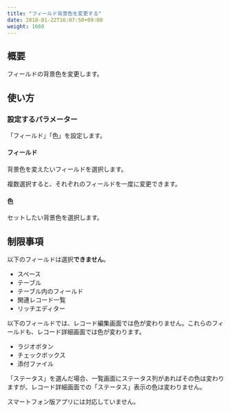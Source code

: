 ```yaml
---
title: "フィールド背景色を変更する"
date: 2018-01-22T16:07:50+09:00
weight: 1660
---
```


## 概要

フィールドの背景色を変更します。

## 使い方

### 設定するパラメーター

「フィールド」「色」を設定します。

#### フィールド

背景色を変えたいフィールドを選択します。

複数選択すると、それぞれのフィールドを一度に変更できます。

#### 色

セットしたい背景色を選択します。

## 制限事項

以下のフィールドは選択**できません**。

- スペース
- テーブル
- テーブル内のフィールド
- 関連レコード一覧
- リッチエディター

以下のフィールドでは、レコード編集画面では色が変わりません。これらのフィールドも、レコード詳細画面では色が変わります。

- ラジオボタン
- チェックボックス
- 添付ファイル

「ステータス」を選んだ場合、一覧画面にステータス列があればその色は変わりますが、レコード詳細画面での「ステータス」表示の色は変わりません。

スマートフォン版アプリには対応していません。